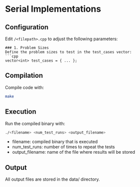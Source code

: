 # Serial Implementations

## Configuration

Edit `/<filepath>.cpp` to adjust the following parameters:

```
### 1. Problem Sizes
Define the problem sizes to test in the test_cases vector:
```cpp
vector<int> test_cases = { ... };
```

## Compilation
Compile code with:
```bash
make
```

## Execution
Run the compiled binary with:
```bash
./<filename> <num_test_runs> <output_filename>
```
- filename: compiled binary that is executed
- num_test_runs: number of times to repeat the tests
- output_filename: name of the file where results will be stored

## Output
All output files are stored in the data/ directory.
